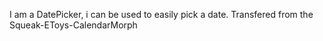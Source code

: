 I am a DatePicker, i can be used to easily pick a date. Transfered from the Squeak-EToys-CalendarMorph